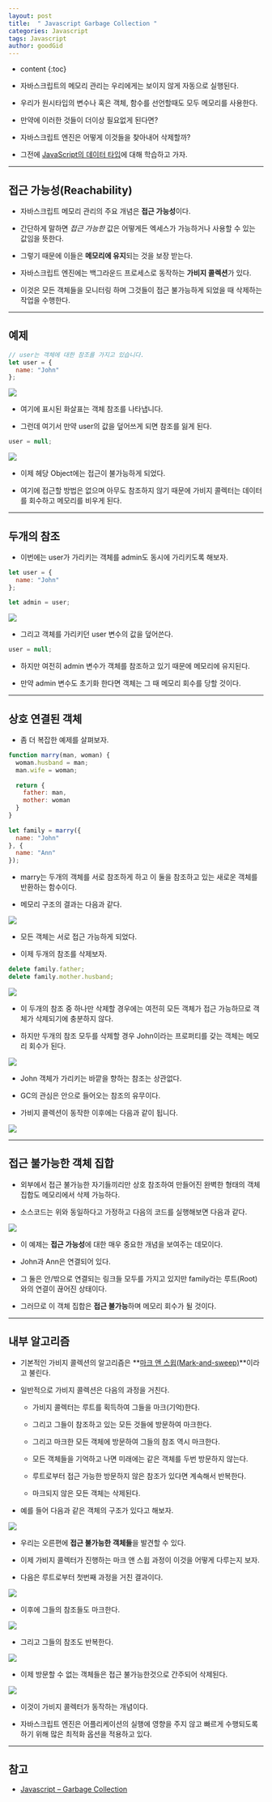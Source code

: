 ```yaml
---
layout: post
title:  " Javascript Garbage Collection "
categories: Javascript
tags: Javascript
author: goodGid
---
```

* content
{:toc}

* 자바스크립트의 메모리 관리는 우리에게는 보이지 않게 자동으로 실행된다. 

* 우리가 원시타입의 변수나 혹은 객체, 함수를 선언할때도 모두 메모리를 사용한다. 

* 만약에 이러한 것들이 더이상 필요없게 된다면? 

* 자바스크립트 엔진은 어떻게 이것들을 찾아내어 삭제할까?

* 그전에 [JavaScript의 데이터 타입]({{site.url}}/JS-Data-Types)에 대해 학습하고 가자.













---

## 접근 가능성(Reachability)

* 자바스크립트 메모리 관리의 주요 개념은 **접근 가능성**이다. 

* 간단하게 말하면 *접근 가능한* 값은 어떻게든 엑세스가 가능하거나 사용할 수 있는 값임을 뜻한다.

* 그렇기 때문에 이들은 **메모리에 유지**되는 것을 보장 받는다.

* 자바스크립트 엔진에는 백그라운드 프로세스로 동작하는 **가비지 콜렉션**가 있다.

* 이것은 모든 객체들을 모니터링 하며 그것들이 접근 불가능하게 되었을 때 삭제하는 작업을 수행한다.



---


## 예제

``` js
// user는 객체에 대한 참조를 가지고 있습니다.
let user = {
  name: "John"
};
```

![](/assets/img/javascript/js_garbage_collection_1.png)


* 여기에 표시된 화살표는 객체 참조를 나타냅니다. 

* 그런데 여기서 만약 user의 값을 덮어쓰게 되면 참조를 잃게 된다.

``` js
user = null;
```

![](/assets/img/javascript/js_garbage_collection_2.png)

* 이제 헤당 Object에는 접근이 불가능하게 되었다.

* 여기에 접근할 방법은 없으며 아무도 참조하지 않기 때문에 가비지 콜렉터는 데이터를 회수하고 메모리를 비우게 된다.


---


## 두개의 참조

* 이번에는 user가 가리키는 객체를 admin도 동시에 가리키도록 해보자.


``` js
let user = {
  name: "John"
};
 
let admin = user;
```

![](/assets/img/javascript/js_garbage_collection_3.png)


* 그리고 객체를 가리키던 user 변수의 값을 덮어쓴다.

``` js
user = null;
```

* 하지만 여전히 admin 변수가 객체를 참조하고 있기 때문에 메모리에 유지된다.

* 만약 admin 변수도 초기화 한다면 객체는 그 때 메모리 회수를 당할 것이다.

---

## 상호 연결된 객체

* 좀 더 복잡한 예제를 살펴보자.


``` js
function marry(man, woman) {
  woman.husband = man;
  man.wife = woman;
 
  return {
    father: man,
    mother: woman
  }
}
 
let family = marry({
  name: "John"
}, {
  name: "Ann"
});
```

* marry는 두개의 객체를 서로 참조하게 하고 이 둘을 참조하고 있는 새로운 객체를 반환하는 함수이다.

* 메모리 구조의 결과는 다음과 같다.


![](/assets/img/javascript/js_garbage_collection_4.png)

* 모든 객체는 서로 접근 가능하게 되었다. 

* 이제 두개의 참조를 삭제보자.


``` js
delete family.father;
delete family.mother.husband;
```


![](/assets/img/javascript/js_garbage_collection_5.png)

* 이 두개의 참조 중 하나만 삭제할 경우에는 여전히 모든 객체가 접근 가능하므로 객체가 삭제되기에 충분하지 않다. 

* 하지만 두개의 참조 모두를 삭제할 경우 John이라는 프로퍼티를 갖는 객체는 메모리 회수가 된다.


![](/assets/img/javascript/js_garbage_collection_6.png)

* John 객체가 가리키는 바깥을 향하는 참조는 상관없다. 

* GC의 관심은 안으로 들어오는 참조의 유무이다.

* 가비지 콜렉션이 동작한 이후에는 다음과 같이 됩니다.


![](/assets/img/javascript/js_garbage_collection_7.png)


---

## 접근 불가능한 객체 집합

* 외부에서 접근 불가능한 자기들끼리만 상호 참조하여 만들어진 완벽한 형태의 객체 집합도 메모리에서 삭제 가능하다. 

* 소스코드는 위와 동일하다고 가정하고 다음의 코드를 실행해보면 다음과 같다.

![](/assets/img/javascript/js_garbage_collection_8.png)

* 이 예제는 **접근 가능성**에 대한 매우 중요한 개념을 보여주는 데모이다. 

* John과 Ann은 연결되어 있다. 

* 그 둘은 안/밖으로 연결되는 링크들 모두를 가지고 있지만 family라는 루트(Root)와의 연결이 끊어진 상태이다.

* 그러므로 이 객체 집합은 **접근 불가능**하며 메모리 회수가 될 것이다.



---

## 내부 알고리즘

* 기본적인 가비지 콜렉션의 알고리즘은 **[마크 앤 스윕(Mark-and-sweep)]({{site.url}}/Java-Garbage-Collection-(1)/#포인터-추적-방식)**이라고 불린다.

* 일반적으로 가비지 콜렉션은 다음의 과정을 거친다.

  - 가비지 콜렉터는 루트를 획득하여 그들을 마크(기억)한다.

  - 그리고 그들이 참조하고 있는 모든 것들에 방문하여 마크한다.

  - 그리고 마크한 모든 객체에 방문하여 그들의 참조 역시 마크한다. 
  - 모든 객체들을 기억하고 나면 미래에는 같은 객체를 두번 방문하지 않는다.

  - 루트로부터 접근 가능한 방문하지 않은 참조가 있다면 계속해서 반복한다.

  - 마크되지 않은 모든 객체는 삭제된다.

* 예를 들어 다음과 같은 객체의 구조가 있다고 해보자.

![](/assets/img/javascript/js_garbage_collection_9.png)

* 우리는 오른편에 **접근 불가능한 객체들**을 발견할 수 있다.

* 이제 가비지 콜렉터가 진행하는 마크 앤 스윕 과정이 이것을 어떻게 다루는지 보자. 

* 다음은 루트로부터 첫번째 과정을 거친 결과이다.

![](/assets/img/javascript/js_garbage_collection_10.png)


* 이후에 그들의 참조들도 마크한다.


![](/assets/img/javascript/js_garbage_collection_11.png)

* 그리고 그들의 참조도 반복한다.


![](/assets/img/javascript/js_garbage_collection_12.png)


* 이제 방문할 수 없는 객체들은 접근 불가능한것으로 간주되어 삭제된다.


![](/assets/img/javascript/js_garbage_collection_13.png)


* 이것이 가비지 콜렉터가 동작하는 개념이다.

* 자바스크립트 엔진은 어플리케이션의 실행에 영향을 주지 않고 빠르게 수행되도록 하기 위해 많은 최적화 옵션을 적용하고 있다.





---

## 참고

* [Javascript – Garbage Collection](http://theeye.pe.kr/archives/2872)